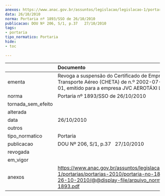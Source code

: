```yaml
---
anexos: https://www.anac.gov.br/assuntos/legislacao/legislacao-1/portarias/portarias-2010/portaria-no-1893-sso-de-26-10-2010/@@display-file/arquivo_norma/PA2010-1893.pdf
data: 26/10/2010
norma: Portaria nº 1893/SSO de 26/10/2010
publicacao: DOU Nº 206, S/1, p.37   27/10/2010
tags:
- portaria
tipo_normatico: Portaria
hide: 
- toc 
 
---
```


|                    | Documento                                                                                                                                                         |
|:-------------------|:------------------------------------------------------------------------------------------------------------------------------------------------------------------|
| ementa             | Revoga a suspensão do Certificado de Empresa de Transporte Aéreo (CHETA) de n.º 2002-07-7CLB-01-01, emitido para a empresa JVC AEROTÁXI LTDA.                     |
| norma              | Portaria nº 1893/SSO de 26/10/2010                                                                                                                                |
| tornada_sem_efeito |                                                                                                                                                                   |
| alterada           |                                                                                                                                                                   |
| data               | 26/10/2010                                                                                                                                                        |
| outros             |                                                                                                                                                                   |
| tipo_normatico     | Portaria                                                                                                                                                          |
| publicacao         | DOU Nº 206, S/1, p.37   27/10/2010                                                                                                                                |
| revogada           |                                                                                                                                                                   |
| em_vigor           |                                                                                                                                                                   |
| anexos             | https://www.anac.gov.br/assuntos/legislacao/legislacao-1/portarias/portarias-2010/portaria-no-1893-sso-de-26-10-2010/@@display-file/arquivo_norma/PA2010-1893.pdf |